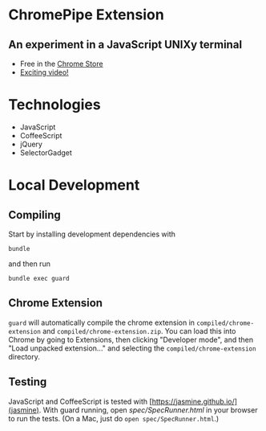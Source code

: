 # ChromePipe Extension

## An experiment in a JavaScript UNIXy terminal

* Free in the [Chrome Store](https://chrome.google.com/webstore/detail/chromepipe/ikkdlidmhdbibjhhakdjcjeganhgbnmf)
* [Exciting video!](https://vimeo.com/118090094)

# Technologies

* JavaScript
* CoffeeScript
* jQuery
* SelectorGadget

# Local Development

## Compiling

Start by installing development dependencies with

    bundle

and then run

    bundle exec guard

## Chrome Extension

`guard` will automatically compile the chrome extension in `compiled/chrome-extension` and `compiled/chrome-extension.zip`.  You can load this into Chrome by going to Extensions, then clicking "Developer mode", and then "Load unpacked extension..." and selecting the `compiled/chrome-extension` directory.

## Testing

JavaScript and CoffeeScript is tested with [https://jasmine.github.io/](jasmine).  With guard running,
open _spec/SpecRunner.html_ in your browser to run the tests.  (On a Mac, just do `open spec/SpecRunner.html`.)
